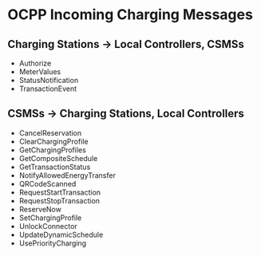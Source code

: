 ﻿# OCPP Incoming Charging Messages


## Charging Stations -> Local Controllers, CSMSs

- Authorize
- MeterValues
- StatusNotification
- TransactionEvent


## CSMSs -> Charging Stations, Local Controllers

- CancelReservation
- ClearChargingProfile
- GetChargingProfiles
- GetCompositeSchedule
- GetTransactionStatus
- NotifyAllowedEnergyTransfer
- QRCodeScanned
- RequestStartTransaction
- RequestStopTransaction
- ReserveNow
- SetChargingProfile
- UnlockConnector
- UpdateDynamicSchedule
- UsePriorityCharging
